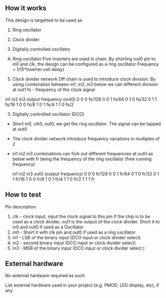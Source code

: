 <!---

This file is used to generate your project datasheet. Please fill in the information below and delete any unused
sections.

You can also include images in this folder and reference them in the markdown. Each image must be less than
512 kb in size, and the combined size of all images must be less than 1 MB.
-->

## How it works

This design is targetted to be used as
1. Ring oscillator
2. Clock divider 
3. Digitally controlled oscillator
1. Ring oscillator
Five inverters are used in chain. By shorting out0 pin to in0 and clk, the design can be configured as a ring oscillator
Frequency = 1/(5*inverter cell delay)

2. Clock divider network
Dff chain is used to introduce clock division.
By using combination between in1, in2, in3 below we can different division at out1
fs - frequency of the clock signal

in1 in2 in3  output frequency (out0)
0   0   0    fs/128
0   0   1    fs/64
0   1   0    fs/32
0   1   1    fs/16
1   0   0    fs/8
1   0   1    fs/4
1   1   0    fs/2

3. Digitally controlled oscillator (DCO)
- Short in0, clk0, out0, we get the ring oscillator. The signal can be tapped at out0
- The clock divider network introduce frequency variations in multiples of 2
- in1 in2 in3 combinations can fork out different frequencies at out0 as below 
 with fr being the frequency of the ring oscillator (free running frequency)

  in1 in2 in3  out0 (output frequency)
   0   0   0    fr/128
   0   0   1    fr/64
   0   1   0    fr/32
   0   1   1    fr/16
   1   0   0    fr/8
   1   0   1    fr/4
   1   1   0    fr/2
   1   1   1    fr
   
## How to test
Pin description
 1. clk - clock input, input the clock signal to this pin if the chip is to be used as a clock divider, out1 is the output of the clock divider. Short it to in0 and out0 if used as a Oscillator
 2. in0 - Short it with clk pin and out0 if used as a ring oscillator
 3. in1 - LSB of the binary input (DCO input or clock divider select)
 4. in2 - second binary input  (DCO input or clock divider select) 
 5. in3 - MSB of the binary input (DCO input or clock divider select )
    
## External hardware
No external hardware required as such

List external hardware used in your project (e.g. PMOD, LED display, etc), if any

